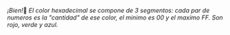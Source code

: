 _¡Bien!_:clap: _El color hexadecimal se compone de 3 segmentos: cada par de numeros es la "cantidad" de ese color, el minimo es 00 y el maximo FF. Son rojo, verde y azul._